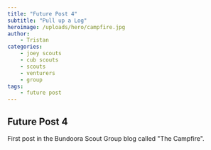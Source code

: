 ```yaml
---
title: "Future Post 4"
subtitle: "Pull up a Log"
heroimage: /uploads/hero/campfire.jpg
author:
    - Tristan
categories:
    - joey scouts
    - cub scouts
    - scouts
    - venturers
    - group
tags:
    - future post
---
```


## Future Post 4

First post in the Bundoora Scout Group blog called "The Campfire".
